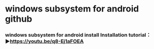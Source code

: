 # windows subsystem for android github

### windows subsystem for android install Installation tutorial：<br>▶https://youtu.be/q8-Ej1aFOEA
